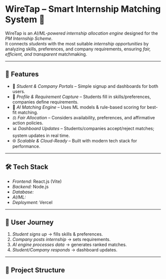 # WireTap – Smart Internship Matching System 🎯

WireTap is an *AI/ML-powered internship allocation engine* designed for the *PM Internship Scheme*.  
It connects *students* with the most suitable *internship opportunities* by analyzing skills, preferences, and company requirements, ensuring *fair, efficient, and transparent* matchmaking.

---

## 🚀 Features

- 🔑 *Student & Company Portals* – Simple signup and dashboards for both users.  
- 📝 *Profile & Requirement Capture* – Students fill in skills/preferences, companies define requirements.  
- 🤖 *AI Matching Engine* – Uses ML models & rule-based scoring for best-fit matching.  
- ⚖ *Fair Allocation* – Considers availability, preferences, and affirmative action policies.  
- 📊 *Dashboard Updates* – Students/companies accept/reject matches; system updates in real time.  
- 🌐 *Scalable & Cloud-Ready* – Built with modern tech stack for performance.

---

## 🛠 Tech Stack

- *Frontend:* React.js (Vite)  
- *Backend:* Node.js  
- *Database:*  
- *AI/ML:* 
- *Deployment:* Vercel 

---

## 🔄 User Journey

1. *Student signs up* → fills skills & preferences.  
2. *Company posts internship* → sets requirements.  
3. *AI engine processes data* → generates ranked matches.  
4. *Student/Company responds* → dashboard updates.  

---

## 📂 Project Structure